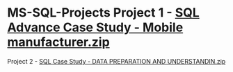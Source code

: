 # MS-SQL-Projects Project 1 - [SQL Advance Case Study - Mobile manufacturer.zip](https://github.com/user-attachments/files/16745195/SQL.Advance.Case.Study.-.Mobile.manufacturer.zip)

Project 2 - [SQL Case Study - DATA PREPARATION AND UNDERSTANDIN.zip](https://github.com/user-attachments/files/16745196/SQL.Case.Study.-.DATA.PREPARATION.AND.UNDERSTANDIN.zip)
